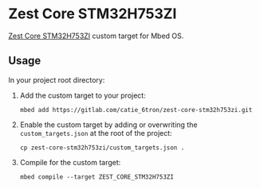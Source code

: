# Zest Core STM32H753ZI
[Zest Core STM32H753ZI](https://gitlab.com/catie_6tron/zest-core-stm32h753zi-hardware)
custom target for Mbed OS.

## Usage
In your project root directory:

1.  Add the custom target to your project:

    ```shell
    mbed add https://gitlab.com/catie_6tron/zest-core-stm32h753zi.git
    ```

2. Enable the custom target by adding or overwriting the `custom_targets.json` at the
   root of the project:

    ```shell
    cp zest-core-stm32h753zi/custom_targets.json .
    ```

3. Compile for the custom target:

   ```shell
   mbed compile --target ZEST_CORE_STM32H753ZI
   ```
